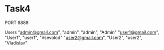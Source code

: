 # Task4
PORT 8888

Users
"admin@gmail.com", "admin", "admin", "Admin"
"user1@gmail.com", "User1", "user1", "Vsevolod"
"user2@gmail.com", "User2", "user2", "Vladislav"
